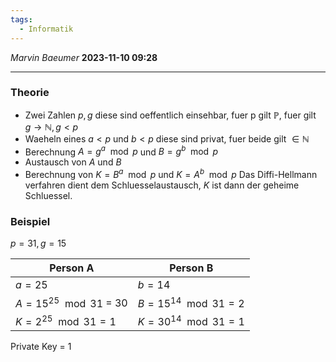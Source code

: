 ```yaml
---
tags:
  - Informatik
---
```


*Marvin Baeumer* **2023-11-10 09:28**

---
### Theorie
- Zwei Zahlen $p , g$ diese sind oeffentlich einsehbar, fuer p gilt $\mathbb{P}$,  fuer gilt $g \rightarrow \mathbb{N}, g < p$   
- Waeheln eines $a < p$ und $b < p$ diese sind privat, fuer beide gilt $\in \mathbb{N}$  
- Berechnung $A = g^a \mod p$ und $B = g^b \mod p$ 
- Austausch von $A$ und $B$
- Berechnung von $K = B^a \mod p$ und $K = A^b \mod p$
Das Diffi-Hellmann verfahren dient dem Schluesselaustausch, $K$ ist dann der geheime Schluessel.
### Beispiel
$p = 31, g = 15$

| Person A                   | Person B                  |
| -------------------------- | ------------------------- |
| $a = 25$                   | $b = 14$                  |
| $A = 15^{25} \mod 31$ = 30 | $B = 15^{14} \mod 31 = 2$ |
| $K = 2^{25} \mod 31 = 1$   | $K = 30^{14} \mod 31 = 1$ |

Private Key = 1